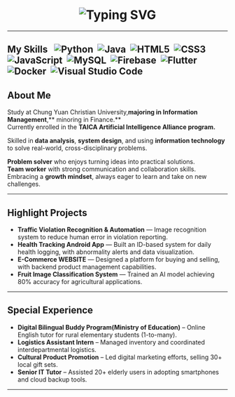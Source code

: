 <h1 align="center">
  <img src="https://readme-typing-svg.vercel.app/?font=Fira+Code&size=20&pause=1000&color=4FC3F7&width=700&lines=Hey+,+this+is+Hailey+Chou+!+Welcome+to+my+place+!" alt="Typing SVG" />
</h1>

---
## My Skills &nbsp; ![Python](https://img.shields.io/badge/Python-3776AB?style=flat-square&logo=python&logoColor=white) &nbsp;![Java](https://img.shields.io/badge/Java-007396?style=flat-square&logo=java&logoColor=white) &nbsp;![HTML5](https://img.shields.io/badge/HTML5-E34F26?style=flat-square&logo=html5&logoColor=white) &nbsp;![CSS3](https://img.shields.io/badge/CSS3-1572B6?style=flat-square&logo=css3&logoColor=white) &nbsp;![JavaScript](https://img.shields.io/badge/JavaScript-F7DF1E?style=flat-square&logo=javascript&logoColor=black) &nbsp;![MySQL](https://img.shields.io/badge/MySQL-4479A1?style=flat-square&logo=mysql&logoColor=white) &nbsp;![Firebase](https://img.shields.io/badge/Firebase-FFCA28?style=flat-square&logo=firebase&logoColor=black) &nbsp;![Flutter](https://img.shields.io/badge/Flutter-02569B?style=flat-square&logo=flutter&logoColor=white) &nbsp;![Docker](https://img.shields.io/badge/Docker-2496ED?style=flat-square&logo=docker&logoColor=white) &nbsp;![Visual Studio Code](https://img.shields.io/badge/VS_Code-007ACC?style=flat-square&logo=visualstudiocode&logoColor=white)

## About Me  

Study at Chung Yuan Christian University,**majoring in Information Management**,** minoring in Finance.**  
Currently enrolled in the **TAICA Artificial Intelligence Alliance program.**

Skilled in **data analysis**, **system design**, and using **information technology** to solve real-world, cross-disciplinary problems.

**Problem solver** who enjoys turning ideas into practical solutions.  
**Team worker** with strong communication and collaboration skills.  
Embracing a **growth mindset**, always eager to learn and take on new challenges.

---
## Highlight Projects
-  **Traffic Violation Recognition & Automation** — Image recognition system to reduce human error in violation reporting.
-  **Health Tracking Android App** — Built an ID-based system for daily health logging, with abnormality alerts and data visualization. 
-  **E-Commerce WEBSITE** —  Designed a platform for buying and selling, with backend product management capabilities.
-  **Fruit Image Classification System** — Trained an AI model achieving 80% accuracy for agricultural applications.
---

## Special Experience
-  **Digital Bilingual Buddy Program(Ministry of Education)** – Online English tutor for rural elementary students (1-to-many). 
-  **Logistics Assistant Intern** – Managed inventory and coordinated interdepartmental logistics. 
-  **Cultural Product Promotion** – Led digital marketing efforts, selling 30+ local gift sets. 
-  **Senior IT Tutor** – Assisted 20+ elderly users in adopting smartphones and cloud backup tools.
---




